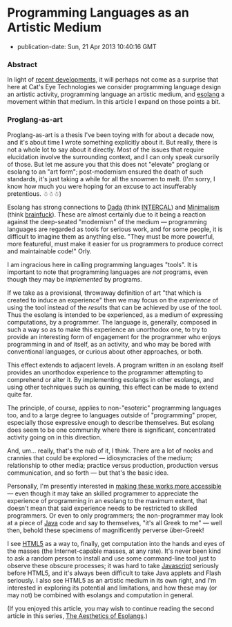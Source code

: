 Programming Languages as an Artistic Medium
===========================================

*   publication-date: Sun, 21 Apr 2013 10:40:16 GMT

### Abstract

In light of [recent developments](https://github.com/cwales/cwales.github.com/issues/1),
it will perhaps not come as a surprise that here at Cat's Eye Technologies
we consider programming language design an artistic activity, programming
language an artistic medium, and [esolang][] a movement within that
medium.  In this article I expand on those points a bit.

### Proglang-as-art

Proglang-as-art is a thesis I've been toying with for about a decade now, and
it's about time I wrote something explicitly about it.  But really, there is
not a whole lot to say about it directly.  Most of the issues that require
elucidation involve the surrounding context, and I can only speak cursorily of
those.  But let me assure you that this does not "elevate" proglang or esolang
to an "art form"; post-modernism ensured the death of such standards, it's just
taking a while for all the snowmen to melt.  (I'm sorry, I know how much you were
hoping for an excuse to act insufferably pretentious.  ☃☃☃)

Esolang has strong connections to [Dada][] (think [INTERCAL][]) and
[Minimalism][] (think [brainfuck][]).  These are almost certainly due to it
being a reaction
against the deep-seated "modernism" of the medium — programming languages are
regarded as tools for serious work, and for some people, it is difficult to
imagine them as anything else.  "They must be more powerful, more featureful,
must make it easier for us programmers to produce correct and maintainable
code!"  Orly.

I am ingracious here in calling programming languages "tools".  It is important
to note that programming languages are *not* programs, even though they may be
*implemented* by programs.

If we take as a provisional, throwaway definition of art "that which is created
to induce an experience" then we may focus on the *experience* of using the tool
instead of the *results* that can be achieved by use of the tool.  Thus the
esolang is intended to be experienced, as a medium of expressing computations,
by a programmer.  The language is, generally, composed in such a way so as
to make this experience an unorthodox one,
to try to provide an interesting form of engagement for the programmer
who enjoys programming in and of itself, as an activity, and who may be bored
with conventional languages, or curious about other approaches, or both.

This effect extends to adjacent levels.  A program written *in* an esolang
itself provides an unorthodox experience to the programmer attempting to
comprehend or alter it.  By implementing esolangs in other esolangs, and using
other techniques such as quining, this effect can be made to extend quite far.

The principle, of course, applies to non-"esoteric" programming languages too,
and to a large degree to languages outside of "programming" proper, especially
those expressive enough to describe themselves.  But esolang does seem to be
one community where there is significant, concentrated activity going on in
this direction.

And, um... really, that's the nub of it, I think.  There are a lot of nooks
and crannies that could be explored — idiosyncracies of the medium; relationship
to other media; practice versus production, production versus communication,
and so forth — but that's the basic idea.

Personally, I'm presently interested in
[making these works more accessible][] —
even though it may take an skilled programmer to appreciate the experience of
programming in an esolang to the maximum extent, that doesn't mean that said
experience needs to be restricted to skilled programmers.  Or even to only
programmers; the non-programmer may look at a piece of [Java][] code and say to
themselves, "it's all Greek to me" — well then, behold these specimens of
magnificently perverse über-Greek!

I see [HTML5][] as a way to, finally, get computation into the hands and eyes
of the masses (the Internet-capable masses, at any rate).  It's never been kind
to ask a random person to install and use some command-line tool just to
observe these obscure processes; it was hard to take [Javascript][]
seriously before HTML5, and it's always been difficult to take Java applets
and Flash seriously.  I also see HTML5 as an artistic medium in its own
right, and I'm interested in exploring its potential and limitations, and
how these may (or may not) be combined with esolangs and computation in
general.

(If you enjoyed this article, you may wish to continue reading the second
article in this series, [The Aesthetics of Esolangs][].)

[esolang]: http://catseye.tc/node/Esolang
[Dada]: http://en.wikipedia.org/wiki/Dada
[Minimalism]: http://en.wikipedia.org/wiki/Minimalism
[INTERCAL]: http://catseye.tc/node/INTERCAL
[brainfuck]: http://catseye.tc/node/brainfuck
[making these works more accessible]: http://catseye.tc/node/Esolang
[Java]: http://catseye.tc/node/Java
[HTML5]: http://catseye.tc/node/HTML5
[Javascript]: http://catseye.tc/node/Javascript
[The Aesthetics of Esolangs]: The%20Aesthetics%20of%20Esolangs.md
